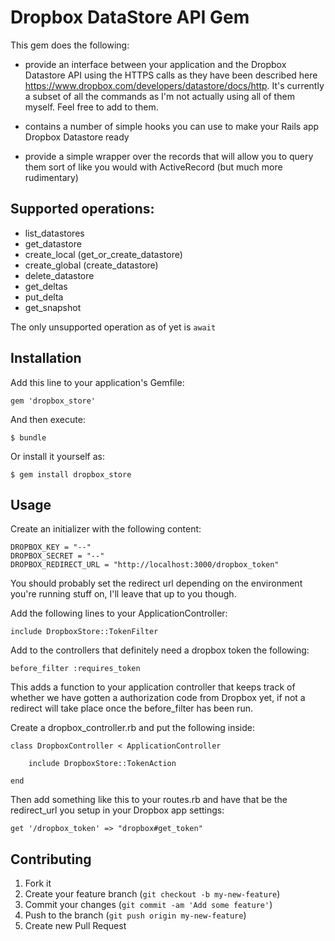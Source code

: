 # Dropbox DataStore API Gem

This gem does the following:

* provide an interface between your application and the Dropbox Datastore API using the HTTPS calls as they have been described here https://www.dropbox.com/developers/datastore/docs/http. It's currently a subset of all the commands as I'm not actually using all of them myself. Feel free to add to them. 

* contains a number of simple hooks you can use to make your Rails app Dropbox Datastore ready

* provide a simple wrapper over the records that will allow you to query them sort of like you would with ActiveRecord (but much more rudimentary)

## Supported operations:

* list_datastores
* get_datastore
* create_local (get_or_create_datastore)
* create_global (create_datastore)
* delete_datastore
* get_deltas
* put_delta
* get_snapshot

The only unsupported operation as of yet is `await`

## Installation

Add this line to your application's Gemfile:

    gem 'dropbox_store'

And then execute:

    $ bundle

Or install it yourself as:

    $ gem install dropbox_store

## Usage

Create an initializer with the following content:

	DROPBOX_KEY = "--"
	DROPBOX_SECRET = "--"
	DROPBOX_REDIRECT_URL = "http://localhost:3000/dropbox_token"

You should probably set the redirect url depending on the environment you're running stuff on, I'll leave that up to you though.

Add the following lines to your ApplicationController:

	include DropboxStore::TokenFilter

Add to the controllers that definitely need a dropbox token the following:

	before_filter :requires_token

This adds a function to your application controller that keeps track of whether we have gotten a authorization code from Dropbox yet, if not a redirect will take place once the before_filter has been run.

Create a dropbox_controller.rb and put the following inside:

	class DropboxController < ApplicationController

		include DropboxStore::TokenAction

	end

Then add something like this to your routes.rb and have that be the redirect_url you setup in your Dropbox app settings:

	get '/dropbox_token' => "dropbox#get_token"

## Contributing

1. Fork it
2. Create your feature branch (`git checkout -b my-new-feature`)
3. Commit your changes (`git commit -am 'Add some feature'`)
4. Push to the branch (`git push origin my-new-feature`)
5. Create new Pull Request
